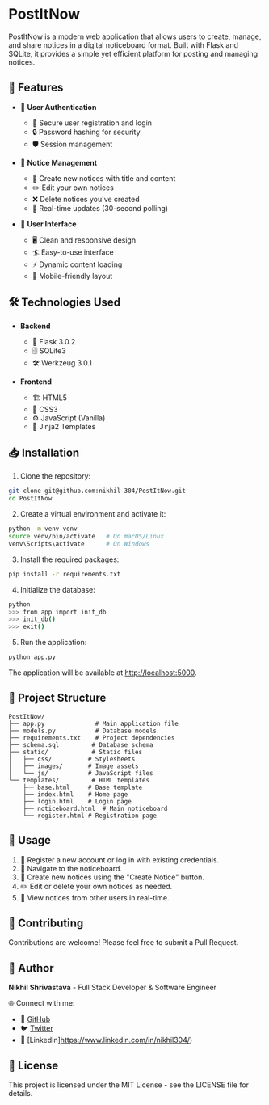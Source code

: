 # PostItNow

PostItNow is a modern web application that allows users to create, manage, and share notices in a digital noticeboard format. Built with Flask and SQLite, it provides a simple yet efficient platform for posting and managing notices.

## 🚀 Features

- 🔐 **User Authentication**
  - 🔑 Secure user registration and login
  - 🔒 Password hashing for security
  - 🛡️ Session management

- 📌 **Notice Management**
  - 📝 Create new notices with title and content
  - ✏️ Edit your own notices
  - ❌ Delete notices you've created
  - 🔄 Real-time updates (30-second polling)

- 🎨 **User Interface**
  - 🖥️ Clean and responsive design
  - 🏄 Easy-to-use interface
  - ⚡ Dynamic content loading
  - 📱 Mobile-friendly layout

## 🛠️ Technologies Used

- **Backend**
  - 🐍 Flask 3.0.2
  - 🗄️ SQLite3
  - 🛠️ Werkzeug 3.0.1

- **Frontend**
  - 🏗️ HTML5
  - 🎨 CSS3
  - ⚙️ JavaScript (Vanilla)
  - 🔮 Jinja2 Templates

## 📥 Installation

1. Clone the repository:
```bash
git clone git@github.com:nikhil-304/PostItNow.git
cd PostItNow
```

2. Create a virtual environment and activate it:
```bash
python -m venv venv
source venv/bin/activate   # On macOS/Linux
venv\Scripts\activate      # On Windows
```

3. Install the required packages:
```bash
pip install -r requirements.txt
```

4. Initialize the database:
```bash
python
>>> from app import init_db
>>> init_db()
>>> exit()
```

5. Run the application:
```bash
python app.py
```

The application will be available at [http://localhost:5000](http://localhost:5000).

## 📂 Project Structure

```
PostItNow/
├── app.py              # Main application file
├── models.py           # Database models
├── requirements.txt    # Project dependencies
├── schema.sql         # Database schema
├── static/            # Static files
│   ├── css/          # Stylesheets
│   ├── images/       # Image assets
│   └── js/           # JavaScript files
└── templates/         # HTML templates
    ├── base.html     # Base template
    ├── index.html    # Home page
    ├── login.html    # Login page
    ├── noticeboard.html  # Main noticeboard
    └── register.html # Registration page
```

## 🎯 Usage
1. 🔑 Register a new account or log in with existing credentials.
2. 🏡 Navigate to the noticeboard.
3. 📝 Create new notices using the "Create Notice" button.
4. ✏️ Edit or delete your own notices as needed.
5. 👀 View notices from other users in real-time.

## 🤝 Contributing
Contributions are welcome! Please feel free to submit a Pull Request.

## 👤 Author
**Nikhil Shrivastava** - Full Stack Developer & Software Engineer

🌐 Connect with me:
- 🔗 [GitHub](https://github.com/nikhil-304)
- 🐦 [Twitter](https://x.com/nikhilshri304)
- 💼 [LinkedIn]https://www.linkedin.com/in/nikhil304/)

## 📜 License
This project is licensed under the MIT License - see the LICENSE file for details.
